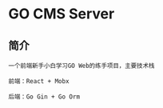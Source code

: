 # GO CMS Server

## 简介

    一个前端新手小白学习GO Web的练手项目，主要技术栈

    前端：React + Mobx

    后端：Go Gin + Go Orm